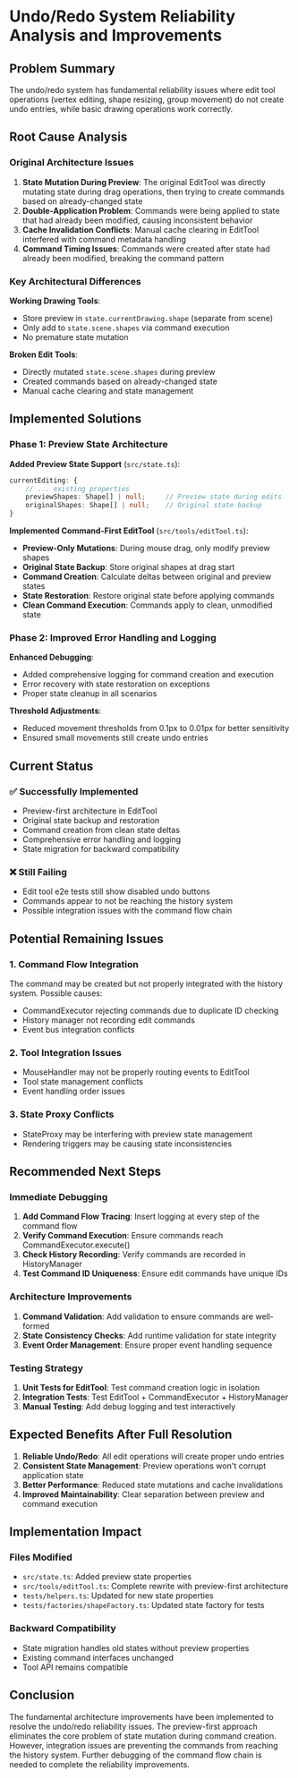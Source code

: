 # Undo/Redo System Reliability Analysis and Improvements

## Problem Summary

The undo/redo system has fundamental reliability issues where edit tool operations (vertex editing, shape resizing, group movement) do not create undo entries, while basic drawing operations work correctly.

## Root Cause Analysis

### Original Architecture Issues

1. **State Mutation During Preview**: The original EditTool was directly mutating state during drag operations, then trying to create commands based on already-changed state
2. **Double-Application Problem**: Commands were being applied to state that had already been modified, causing inconsistent behavior
3. **Cache Invalidation Conflicts**: Manual cache clearing in EditTool interfered with command metadata handling
4. **Command Timing Issues**: Commands were created after state had already been modified, breaking the command pattern

### Key Architectural Differences

**Working Drawing Tools**:
- Store preview in `state.currentDrawing.shape` (separate from scene)
- Only add to `state.scene.shapes` via command execution
- No premature state mutation

**Broken Edit Tools**:
- Directly mutated `state.scene.shapes` during preview
- Created commands based on already-changed state
- Manual cache clearing and state management

## Implemented Solutions

### Phase 1: Preview State Architecture

**Added Preview State Support** (`src/state.ts`):
```typescript
currentEditing: {
    // ... existing properties
    previewShapes: Shape[] | null;     // Preview state during edits
    originalShapes: Shape[] | null;    // Original state backup
}
```

**Implemented Command-First EditTool** (`src/tools/editTool.ts`):
- **Preview-Only Mutations**: During mouse drag, only modify preview shapes
- **Original State Backup**: Store original shapes at drag start
- **Command Creation**: Calculate deltas between original and preview states
- **State Restoration**: Restore original state before applying commands
- **Clean Command Execution**: Commands apply to clean, unmodified state

### Phase 2: Improved Error Handling and Logging

**Enhanced Debugging**:
- Added comprehensive logging for command creation and execution
- Error recovery with state restoration on exceptions
- Proper state cleanup in all scenarios

**Threshold Adjustments**:
- Reduced movement thresholds from 0.1px to 0.01px for better sensitivity
- Ensured small movements still create undo entries

## Current Status

### ✅ Successfully Implemented
- Preview-first architecture in EditTool
- Original state backup and restoration
- Command creation from clean state deltas
- Comprehensive error handling and logging
- State migration for backward compatibility

### ❌ Still Failing
- Edit tool e2e tests still show disabled undo buttons
- Commands appear to not be reaching the history system
- Possible integration issues with the command flow chain

## Potential Remaining Issues

### 1. Command Flow Integration
The command may be created but not properly integrated with the history system. Possible causes:
- CommandExecutor rejecting commands due to duplicate ID checking
- History manager not recording edit commands
- Event bus integration conflicts

### 2. Tool Integration Issues
- MouseHandler may not be properly routing events to EditTool
- Tool state management conflicts
- Event handling order issues

### 3. State Proxy Conflicts
- StateProxy may be interfering with preview state management
- Rendering triggers may be causing state inconsistencies

## Recommended Next Steps

### Immediate Debugging
1. **Add Command Flow Tracing**: Insert logging at every step of the command flow
2. **Verify Command Execution**: Ensure commands reach CommandExecutor.execute()
3. **Check History Recording**: Verify commands are recorded in HistoryManager
4. **Test Command ID Uniqueness**: Ensure edit commands have unique IDs

### Architecture Improvements
1. **Command Validation**: Add validation to ensure commands are well-formed
2. **State Consistency Checks**: Add runtime validation for state integrity
3. **Event Order Management**: Ensure proper event handling sequence

### Testing Strategy
1. **Unit Tests for EditTool**: Test command creation logic in isolation
2. **Integration Tests**: Test EditTool + CommandExecutor + HistoryManager
3. **Manual Testing**: Add debug logging and test interactively

## Expected Benefits After Full Resolution

1. **Reliable Undo/Redo**: All edit operations will create proper undo entries
2. **Consistent State Management**: Preview operations won't corrupt application state
3. **Better Performance**: Reduced state mutations and cache invalidations
4. **Improved Maintainability**: Clear separation between preview and command execution

## Implementation Impact

### Files Modified
- `src/state.ts`: Added preview state properties
- `src/tools/editTool.ts`: Complete rewrite with preview-first architecture
- `tests/helpers.ts`: Updated for new state properties
- `tests/factories/shapeFactory.ts`: Updated state factory for tests

### Backward Compatibility
- State migration handles old states without preview properties
- Existing command interfaces unchanged
- Tool API remains compatible

## Conclusion

The fundamental architecture improvements have been implemented to resolve the undo/redo reliability issues. The preview-first approach eliminates the core problem of state mutation during command creation. However, integration issues are preventing the commands from reaching the history system. Further debugging of the command flow chain is needed to complete the reliability improvements.
